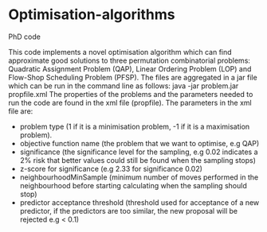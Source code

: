 # Optimisation-algorithms
PhD code

This code implements a novel optimisation algorithm which can find approximate good solutions to three permutation combinatorial problems: Quadratic Assignment Problem (QAP), Linear Ordering Problem (LOP) and Flow-Shop Scheduling Problem (PFSP).
The files are aggregated in a jar file which can be run in the command line as follows:
java -jar problem.jar propfile.xml
The properties of the problems and the parameters needed to run the code are found in the xml file (propfile).
The parameters in the xml file are:
- problem type (1 if it is a minimisation problem, -1 if it is a maximisation problem).
- objective function name (the problem that we want to optimise, e.g QAP)
- significance (the significance level for the sampling, e.g 0.02 indicates a 2% risk that better values could still be found when the sampling stops)
- z-score for significance (e.g 2.33 for significance 0.02)
- neighbourhoodMinSample (minimum number of moves performed in the neighbourhood before starting calculating when the sampling should stop)
- predictor acceptance threshold (threshold used for acceptance of a new predictor, if the predictors are too similar, the new proposal will be rejected e.g < 0.1)
